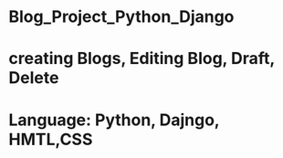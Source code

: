 # Blog_Project_Python_Django
# creating Blogs, Editing Blog, Draft, Delete
# Language: Python, Dajngo, HMTL,CSS
